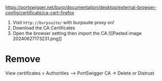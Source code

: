 https://portswigger.net/burp/documentation/desktop/external-browser-config/certificate/ca-cert-firefox

1. Visit `http://burpsuite/` with burpsuite proxy on!
2. Download the CA Certificates
3. Open the browser setting then import the CA.![[Pasted image 20240627173231.png]]
# Remove
View certificates > Authorities --> PortSwigger CA -> Delete or Distrust